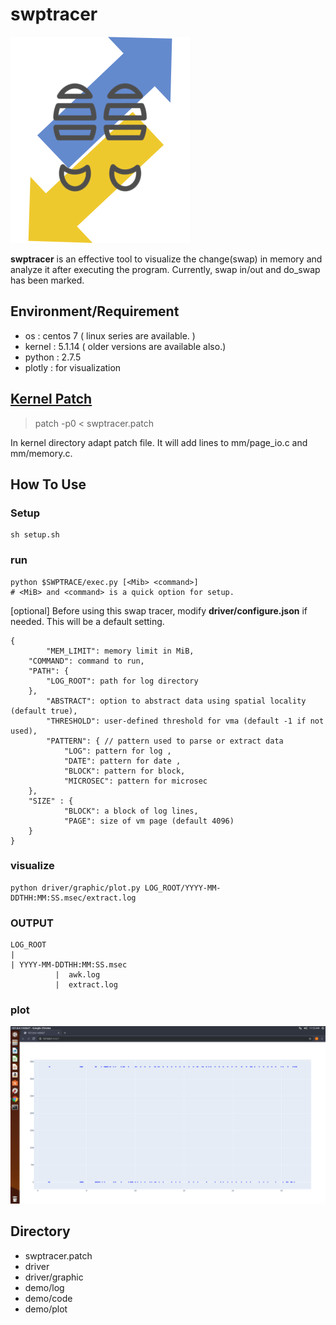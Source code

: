 # swptracer
![ swptracer](./icon.png)

 **swptracer** is an effective tool to visualize the change(swap) in memory and analyze it after executing the program. Currently, swap in/out and do_swap has been marked.

## Environment/Requirement
+ os : centos 7 ( linux series are available. )
+ kernel : 5.1.14 ( older versions are available also.)  
+ python : 2.7.5
+ plotly : for visualization

## [Kernel Patch](https://github.com/lynring24/swptracer/blob/master/tracer_kernel.patch)
> patch -p0 < swptracer.patch   

In kernel directory adapt patch file. It will add lines to mm/page_io.c and mm/memory.c.

## How To Use
### Setup
```
sh setup.sh
```
### run  

```
python $SWPTRACE/exec.py [<Mib> <command>]
# <MiB> and <command> is a quick option for setup. 
```
[optional] 
Before using this swap tracer, modify **driver/configure.json** if needed.
This will be a default setting.
```
{
        "MEM_LIMIT": memory limit in MiB,
	"COMMAND": command to run,
	"PATH": {
		"LOG_ROOT": path for log directory 
	},
        "ABSTRACT": option to abstract data using spatial locality (default true),
        "THRESHOLD": user-defined threshold for vma (default -1 if not used), 
        "PATTERN": { // pattern used to parse or extract data
	        "LOG": pattern for log , 
       		"DATE": pattern for date ,
       		"BLOCK": pattern for block,
        	"MICROSEC": pattern for microsec
	},
	"SIZE" : {
        	"BLOCK": a block of log lines,
        	"PAGE": size of vm page (default 4096) 
	}
}
```

###  visualize 
```
python driver/graphic/plot.py LOG_ROOT/YYYY-MM-DDTHH:MM:SS.msec/extract.log
```

### OUTPUT
```
LOG_ROOT
|
| YYYY-MM-DDTHH:MM:SS.msec
          |  awk.log  
          |  extract.log
```
### plot

![plot](./demo/plot/plot.png)


## Directory 
+ swptracer.patch
+ driver 
+ driver/graphic
+ demo/log
+ demo/code
+ demo/plot

